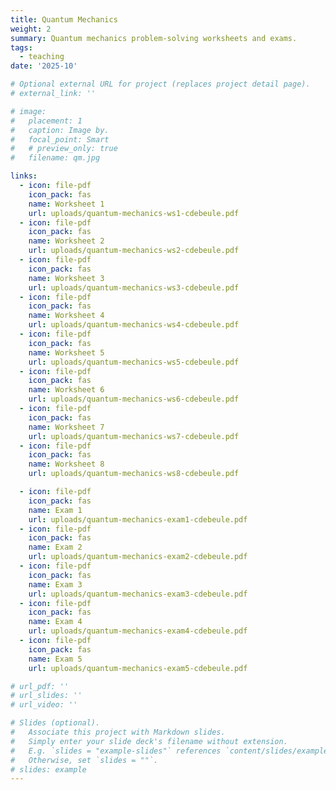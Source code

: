 ```yaml
---
title: Quantum Mechanics
weight: 2
summary: Quantum mechanics problem-solving worksheets and exams.
tags:
  - teaching
date: '2025-10'

# Optional external URL for project (replaces project detail page).
# external_link: ''

# image:
#   placement: 1
#   caption: Image by.
#   focal_point: Smart
#   # preview_only: true
#   filename: qm.jpg

links:
  - icon: file-pdf
    icon_pack: fas
    name: Worksheet 1
    url: uploads/quantum-mechanics-ws1-cdebeule.pdf
  - icon: file-pdf
    icon_pack: fas
    name: Worksheet 2
    url: uploads/quantum-mechanics-ws2-cdebeule.pdf
  - icon: file-pdf
    icon_pack: fas
    name: Worksheet 3
    url: uploads/quantum-mechanics-ws3-cdebeule.pdf
  - icon: file-pdf
    icon_pack: fas
    name: Worksheet 4
    url: uploads/quantum-mechanics-ws4-cdebeule.pdf
  - icon: file-pdf
    icon_pack: fas
    name: Worksheet 5
    url: uploads/quantum-mechanics-ws5-cdebeule.pdf
  - icon: file-pdf
    icon_pack: fas
    name: Worksheet 6
    url: uploads/quantum-mechanics-ws6-cdebeule.pdf
  - icon: file-pdf
    icon_pack: fas
    name: Worksheet 7
    url: uploads/quantum-mechanics-ws7-cdebeule.pdf
  - icon: file-pdf
    icon_pack: fas
    name: Worksheet 8
    url: uploads/quantum-mechanics-ws8-cdebeule.pdf

  - icon: file-pdf
    icon_pack: fas
    name: Exam 1
    url: uploads/quantum-mechanics-exam1-cdebeule.pdf
  - icon: file-pdf
    icon_pack: fas
    name: Exam 2
    url: uploads/quantum-mechanics-exam2-cdebeule.pdf
  - icon: file-pdf
    icon_pack: fas
    name: Exam 3
    url: uploads/quantum-mechanics-exam3-cdebeule.pdf
  - icon: file-pdf
    icon_pack: fas
    name: Exam 4
    url: uploads/quantum-mechanics-exam4-cdebeule.pdf
  - icon: file-pdf
    icon_pack: fas
    name: Exam 5
    url: uploads/quantum-mechanics-exam5-cdebeule.pdf

# url_pdf: ''
# url_slides: ''
# url_video: ''

# Slides (optional).
#   Associate this project with Markdown slides.
#   Simply enter your slide deck's filename without extension.
#   E.g. `slides = "example-slides"` references `content/slides/example-slides.md`.
#   Otherwise, set `slides = ""`.
# slides: example
---
```

